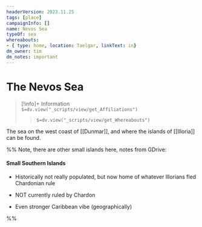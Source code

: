 ```yaml
---
headerVersion: 2023.11.25
tags: [place]
campaignInfo: []
name: Nevos Sea
typeOf: sea
whereabouts:
- { type: home, location: Taelgar, linkText: in}
dm_owner: tim
dm_notes: important
---
```

# The Nevos Sea
>[!info]+ Information  
> `$=dv.view("_scripts/view/get_Affiliations")`  
>> `$=dv.view("_scripts/view/get_Whereabouts")`

The sea on the west coast of [[Dunmar]], and where the islands of [[Illoria]] can be found. 

%% Note, there are other small islands here, notes from GDrive:

#### Small Southern Islands

- Historically not really populated, but now home of whatever Illorians fled Chardonian rule
    
- NOT currently ruled by Chardon
    
- Even stronger Caribbean vibe (geographically)

%%

